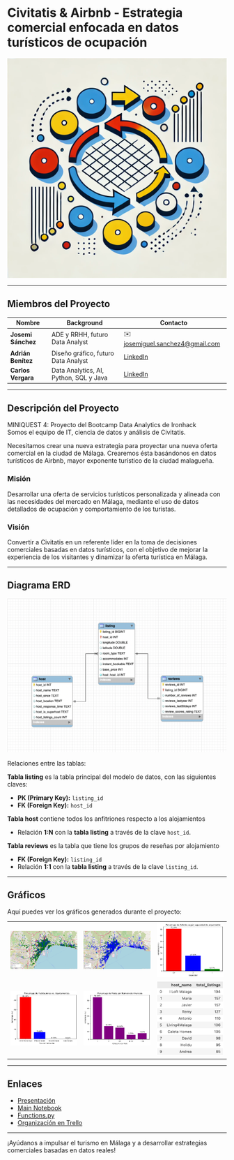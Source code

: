 # Civitatis & Airbnb - Estrategia comercial enfocada en datos turísticos de ocupación

![Imagen](https://github.com/JoseMi-Sanchez/sql-database_team-7/blob/main/readme-image.png)

---

## Miembros del Proyecto

| Nombre             | Background                                  | Contacto                                           |
|--------------------|---------------------------------------------|---------------------------------------------------|
| **Josemi Sánchez** | ADE y RRHH, futuro Data Analyst              | ✉️ josemiguel.sanchez4@gmail.com                  |
| **Adrián Benítez** | Diseño gráfico, futuro Data Analyst          | [LinkedIn](https://www.linkedin.com/in/adrián-benítez-rueda-10102565/) |
| **Carlos Vergara** | Data Analytics, AI, Python, SQL y Java       | [LinkedIn](https://www.linkedin.com/in/carlosvergaragamez/) |

---

## Descripción del Proyecto

MINIQUEST 4: Proyecto del Bootcamp Data Analytics de Ironhack  
 Somos el equipo de IT, ciencia de datos y análisis de Civitatis.

Necesitamos crear una nueva estrategia para proyectar una nueva oferta comercial en la ciudad de Málaga. Crearemos ésta basándonos en datos turísticos de Airbnb, mayor exponente turístico de la ciudad malagueña.

### Misión
Desarrollar una oferta de servicios turísticos personalizada y alineada con las necesidades del mercado en Málaga, mediante el uso de datos detallados de ocupación y comportamiento de los turistas.

### Visión
Convertir a Civitatis en un referente líder en la toma de decisiones comerciales basadas en datos turísticos, con el objetivo de mejorar la experiencia de los visitantes y dinamizar la oferta turística en Málaga.

---

## Diagrama ERD

![Diagrama ERD](/img/diagram_ERD.png)

Relaciones entre las tablas:

**Tabla listing** es la tabla principal del modelo de datos, con las siguientes claves:
  - **PK (Primary Key):** `listing_id`
  - **FK (Foreign Key):** `host_id`
     
**Tabla host** contiene todos los anfitriones respecto a los alojamientos
  - Relación **1:N** con la **tabla listing** a través de la clave `host_id`.

**Tabla reviews** es la tabla que tiene los grupos de reseñas por alojamiento
  - **FK (Foreign Key):** `listing_id`
  - Relación **1:1** con la **tabla listing** a través de la clave `listing_id`.



___


## Gráficos

Aquí puedes ver los gráficos generados durante el proyecto:

<table>
  <tr>
    <td><img src="/img/mapa_capacidad_alojamientos.png" alt="Mapa capacidad alojamientos" width="200"/></td>
    <td><img src="/img/mapa_tipo_alojamiento.png" alt="Mapa tipo de alojamiento" width="200"/></td>
    <td><img src="/img/porcentaje_segun_capacidad_alojamiento.png" alt="Porcentaje Airbnbs según capacidad" width="200"/></td>
  </tr>
  <tr>
    <td><img src="/img/porcentaje_habitaciones_apartamentos.png" alt="Porcentaje de Habitaciones vs. Apartamentos" width="200"/></td>
    <td><img src="/img/porcentaje_host_listings_count.png" alt="Porcentaje de Hosts por Número de Anuncios" width="200"/></td>
    <td><img src="/img/top_10_hosts.png" alt="Top hosts" width="200"/></td>
  </tr>
</table>




---

## Enlaces

- [Presentación](https://docs.google.com/presentation/d/1Rmw7gFGfm0NeJP-J4J3syfQo1bDtD7sYEFq99djtgCA/edit?usp=sharing)
- [Main Notebook](https://github.com/JoseMi-Sanchez/sql-database_team-7/blob/main/main_report.ipynb)
- [Functions.py](https://github.com/JoseMi-Sanchez/sql-database_team-7/blob/main/report_functions.py)
- [Organización en Trello](https://trello.com/invite/b/66e836a767d07db8679faac1/ATTIb21b1d765a6897ad691c6700ef09d40b18F4ABE4/miniquest-3-civitatis-airbnb)

---

¡Ayúdanos a impulsar el turismo en Málaga y a desarrollar estrategias comerciales basadas en datos reales!
